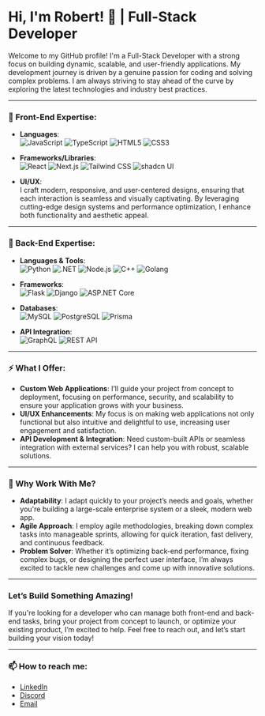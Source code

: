 # Hi, I'm Robert! 👋 | Full-Stack Developer

Welcome to my GitHub profile! I'm a Full-Stack Developer with a strong focus on building dynamic, scalable, and user-friendly applications. My development journey is driven by a genuine passion for coding and solving complex problems. I am always striving to stay ahead of the curve by exploring the latest technologies and industry best practices.

---

### 🌟 Front-End Expertise:
- **Languages**:  
  ![JavaScript](https://img.shields.io/badge/-JavaScript-F7DF1E?logo=javascript&logoColor=black&style=flat-square) 
  ![TypeScript](https://img.shields.io/badge/-TypeScript-007ACC?logo=typescript&logoColor=white&style=flat-square) 
  ![HTML5](https://img.shields.io/badge/-HTML5-E34F26?logo=html5&logoColor=white&style=flat-square) 
  ![CSS3](https://img.shields.io/badge/-CSS3-1572B6?logo=css3&logoColor=white&style=flat-square)
  
- **Frameworks/Libraries**:  
  ![React](https://img.shields.io/badge/-React-61DAFB?logo=react&logoColor=black&style=flat-square) 
  ![Next.js](https://img.shields.io/badge/-Next.js-000000?logo=nextdotjs&logoColor=white&style=flat-square) 
  ![Tailwind CSS](https://img.shields.io/badge/-TailwindCSS-38B2AC?logo=tailwind-css&logoColor=white&style=flat-square) 
  ![shadcn UI](https://img.shields.io/badge/-shadcn%20UI-%23172829?logo=javascript&logoColor=white&style=flat-square)
  
- **UI/UX**:  
  I craft modern, responsive, and user-centered designs, ensuring that each interaction is seamless and visually captivating. By leveraging cutting-edge design systems and performance optimization, I enhance both functionality and aesthetic appeal.

---

### 🚀 Back-End Expertise:
- **Languages & Tools**:  
  ![Python](https://img.shields.io/badge/-Python-3776AB?logo=python&logoColor=white&style=flat-square) 
  ![.NET](https://img.shields.io/badge/-.NET-512BD4?logo=dotnet&logoColor=white&style=flat-square) 
  ![Node.js](https://img.shields.io/badge/-Node.js-339933?logo=node.js&logoColor=white&style=flat-square) 
  ![C++](https://img.shields.io/badge/-C++-00599C?logo=cplusplus&logoColor=white&style=flat-square)
  ![Golang](https://img.shields.io/badge/-Golang-00ADD8?logo=go&logoColor=white&style=flat-square)
  
- **Frameworks**:  
  ![Flask](https://img.shields.io/badge/-Flask-000000?logo=flask&logoColor=white&style=flat-square) 
  ![Django](https://img.shields.io/badge/-Django-092E20?logo=django&logoColor=white&style=flat-square) 
  ![ASP.NET Core](https://img.shields.io/badge/-ASP.NET_Core-512BD4?logo=dotnet&logoColor=white&style=flat-square)
  
- **Databases**:  
  ![MySQL](https://img.shields.io/badge/-MySQL-4479A1?logo=mysql&logoColor=white&style=flat-square) 
  ![PostgreSQL](https://img.shields.io/badge/-PostgreSQL-4169E1?logo=postgresql&logoColor=white&style=flat-square) 
  ![Prisma](https://img.shields.io/badge/-Prisma-2D3748?logo=prisma&logoColor=white&style=flat-square)
  
- **API Integration**:  
  ![GraphQL](https://img.shields.io/badge/-GraphQL-E10098?logo=graphql&logoColor=white&style=flat-square)
  ![REST API](https://img.shields.io/badge/-REST%20API-02569B?logo=api&logoColor=white&style=flat-square)

---

### ⚡ What I Offer:
- **Custom Web Applications**: I’ll guide your project from concept to deployment, focusing on performance, security, and scalability to ensure your application grows with your business.
- **UI/UX Enhancements**: My focus is on making web applications not only functional but also intuitive and delightful to use, increasing user engagement and satisfaction.
- **API Development & Integration**: Need custom-built APIs or seamless integration with external services? I can help you with robust, scalable solutions.

---

### 💼 Why Work With Me?
- **Adaptability**: I adapt quickly to your project’s needs and goals, whether you're building a large-scale enterprise system or a sleek, modern web app.
- **Agile Approach**: I employ agile methodologies, breaking down complex tasks into manageable sprints, allowing for quick iteration, fast delivery, and continuous feedback.
- **Problem Solver**: Whether it’s optimizing back-end performance, fixing complex bugs, or designing the perfect user interface, I’m always excited to tackle new challenges and come up with innovative solutions.

---

### Let’s Build Something Amazing!
If you're looking for a developer who can manage both front-end and back-end tasks, bring your project from concept to launch, or optimize your existing product, I’m excited to help. Feel free to reach out, and let’s start building your vision today!

---

### 📫 How to reach me:
- [LinkedIn](https://www.linkedin.com/in/robert-docan-59a209209/)
- [Discord](https://discordapp.com/channels/@me/323848770095808513/)
- [Email](mailto:robertdluigi@gmail.com)
